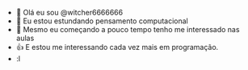 - 👋 Olá eu sou @witcher6666666
- 👀 Eu estou estundando pensamento computacional
- 🌱 Mesmo eu começando a pouco tempo tenho me interessado nas aulas
- 👍 E estou me interessando cada vez mais em programação.
- :l
<!---
witcher6666666/witcher6666666 is a ✨ special ✨ repository because its `README.md` (this file) appears on your GitHub profile.
You can click the Preview link to take a look at your changes.
--->

